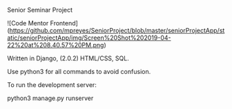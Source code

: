 Senior Seminar Project

![Code Mentor Frontend]
(https://github.com/mpreyes/SeniorProject/blob/master/seniorProjectApp/static/seniorProjectApp/img/Screen%20Shot%202019-04-22%20at%208.40.57%20PM.png)


Written in Django, (2.0.2) HTML/CSS, SQL.


Use python3 for all commands to avoid confusion.

To run the development server:

python3 manage.py runserver
